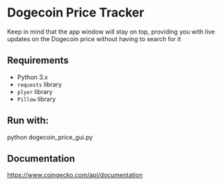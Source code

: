 # Dogecoin Price Tracker

Keep in mind that the app window will stay on top, providing you with live updates on the Dogecoin price without having to search for it

## Requirements

- Python 3.x
- `requests` library
- `plyer` library
- `Pillow` library

## Run with:

python dogecoin_price_gui.py

## Documentation

https://www.coingecko.com/api/documentation
